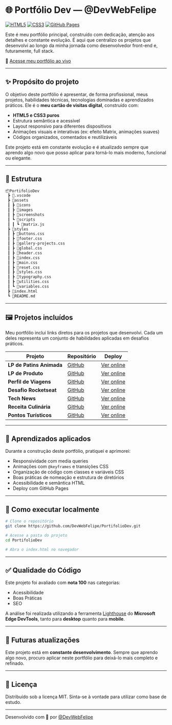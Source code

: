 # 🌐 Portfólio Dev — @DevWebFelipe

[![HTML5](https://img.shields.io/badge/HTML5-E34F26?style=for-the-badge&logo=html5&logoColor=fff)](https://developer.mozilla.org/en-US/docs/Web/HTML)
[![CSS3](https://img.shields.io/badge/CSS3-1572B6?style=for-the-badge&logo=css3&logoColor=fff)](https://developer.mozilla.org/en-US/docs/Web/CSS)
[![GitHub Pages](https://img.shields.io/badge/Deploy-GitHub%20Pages-121013?style=for-the-badge&logo=github&logoColor=white)](https://devwebfelipe.github.io/PortifolioDev/)

Este é meu portfólio principal, construído com dedicação, atenção aos detalhes e constante evolução. É aqui que centralizo os projetos que desenvolvi ao longo da minha jornada como desenvolvedor front-end e, futuramente, full stack.

🔗 [Acesse meu portfólio ao vivo](https://devwebfelipe.github.io/PortifolioDev/)

---

## ✨ Propósito do projeto

O objetivo deste portfólio é apresentar, de forma profissional, meus projetos, habilidades técnicas, tecnologias dominadas e aprendizados práticos. Ele é o **meu cartão de visitas digital**, construído com:

- **HTML5 e CSS3 puros**
- Estrutura semântica e acessível
- Layout responsivo para diferentes dispositivos
- Animações visuais e interativas (ex: efeito Matrix, animações suaves)
- Códigos organizados, comentados e reutilizáveis

Este projeto está em constante evolução e é atualizado sempre que aprendo algo novo que posso aplicar para torná-lo mais moderno, funcional ou elegante.

---

## 📁 Estrutura

```bash
📦PortifolioDev
 ┣ 📂.vscode
 ┣ 📂assets
 ┃ ┣ 📂icons
 ┃ ┣ 📂images
 ┃ ┣ 📂screenshots
 ┃ ┗ 📂scripts
 ┃ ┃ ┗ 📜matrix.js
 ┣ 📂styles
 ┃ ┣ 📜buttons.css
 ┃ ┣ 📜footer.css
 ┃ ┣ 📜gallery-projects.css
 ┃ ┣ 📜global.css
 ┃ ┣ 📜header.css
 ┃ ┣ 📜index.css
 ┃ ┣ 📜main.css
 ┃ ┣ 📜reset.css
 ┃ ┣ 📜styles.css
 ┃ ┣ 📜typography.css
 ┃ ┣ 📜utilities.css
 ┃ ┗ 📜variables.css
 ┣ 📜index.html
 ┗ 📜README.md
```

---

## 🖼️ Projetos incluídos

Meu portfólio inclui links diretos para os projetos que desenvolvi. Cada um deles representa um conjunto de habilidades aplicadas em desafios práticos.

| Projeto                  | Repositório                                                          | Deploy                                                                   |
| ------------------------ | -------------------------------------------------------------------- | ------------------------------------------------------------------------ |
| **LP de Patins Animada** | [GitHub](https://github.com/DevWebFelipe/LPdePatinsAnimada)          | [Ver online](https://devwebfelipe.github.io/LPdePatinsAnimada/)          |
| **LP de Produto**        | [GitHub](https://github.com/DevWebFelipe/LPdeProduto)                | [Ver online](https://devwebfelipe.github.io/LPdeProduto/)                |
| **Perfil de Viagens**    | [GitHub](https://github.com/DevWebFelipe/PerfilDeViagens)            | [Ver online](https://devwebfelipe.github.io/PerfilDeViagens/)            |
| **Desafio Rocketseat**   | [GitHub](https://github.com/DevWebFelipe/PortifolioDevDesafioRocket) | [Ver online](https://devwebfelipe.github.io/PortifolioDevDesafioRocket/) |
| **Tech News**            | [GitHub](https://github.com/DevWebFelipe/TechNews)                   | [Ver online](https://devwebfelipe.github.io/TechNews/)                   |
| **Receita Culinária**    | [GitHub](https://github.com/DevWebFelipe/Receita)                    | [Ver online](https://devwebfelipe.github.io/Receita/)                    |
| **Pontos Turísticos**    | [GitHub](https://github.com/DevWebFelipe/PontosTuristicos)           | [Ver online](https://devwebfelipe.github.io/PontosTuristicos/)           |

---

## 🧠 Aprendizados aplicados

Durante a construção deste portfólio, pratiquei e aprimorei:

- Responsividade com media queries
- Animações com `@keyframes` e transições CSS
- Organização de código com classes e variáveis CSS
- Boas práticas de nomeação e estrutura de diretórios
- Acessibilidade e semântica HTML
- Deploy com GitHub Pages

---

## 🚀 Como executar localmente

```bash
# Clone o repositório
git clone https://github.com/DevWebFelipe/PortifolioDev.git

# Acesse a pasta do projeto
cd PortifolioDev

# Abra o index.html no navegador
```

---

## ✅ Qualidade do Código

Este projeto foi avaliado com **nota 100** nas categorias:

- Acessibilidade
- Boas Práticas
- SEO

A análise foi realizada utilizando a ferramenta [Lighthouse](https://learn.microsoft.com/en-us/microsoft-edge/devtools-guide-chromium/lighthouse/) do **Microsoft Edge DevTools**, tanto para **desktop** quanto para **mobile**.

---

## 🧩 Futuras atualizações

Este projeto está em **constante desenvolvimento**. Sempre que aprendo algo novo, procuro aplicar neste portfólio para deixá-lo mais completo e refinado.

---

## 📄 Licença

Distribuído sob a licença MIT. Sinta-se à vontade para utilizar como base de estudo.

---

Desenvolvido com 💙 por [@DevWebFelipe](https://github.com/DevWebFelipe)
